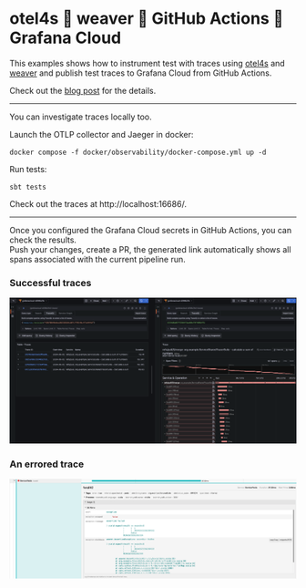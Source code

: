 # otel4s 🤝 weaver 🤝 GitHub Actions 🤝 Grafana Cloud

This examples shows how to instrument test with traces using [otel4s](https://github.com/typelevel/otel4s)
and [weaver](https://github.com/disneystreaming/weaver-test) and publish test traces to Grafana Cloud from GitHub
Actions.

Check out the [blog post](https://ochenashko.com/otel4s-test-traces-grafana) for the details.

----

You can investigate traces locally too. 

Launch the OTLP collector and Jaeger in docker:
```shell
docker compose -f docker/observability/docker-compose.yml up -d                   
```

Run tests:
```shell
sbt tests
```

Check out the traces at http://localhost:16686/.

----

Once you configured the Grafana Cloud secrets in GitHub Actions, you can check the results.  
Push your changes, create a PR, the generated link automatically shows all spans associated with the current pipeline run.

### Successful traces

![Grafana Tempo Traces](./images/grafana-tempo-traces.png)

### An errored trace

![Jaeger Errored Trace Example](./images/jaeger-errored-trace-example.png)
